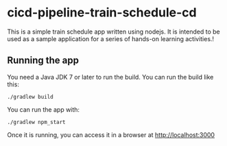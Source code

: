 # cicd-pipeline-train-schedule-cd

This is a simple train schedule app written using nodejs. It is intended to be used as a sample application for a series of hands-on learning activities.!

## Running the app

You need a Java JDK 7 or later to run the build. You can run the build like this:

    ./gradlew build

You can run the app with:

    ./gradlew npm_start

Once it is running, you can access it in a browser at [http://localhost:3000](http://localhost:3000)
